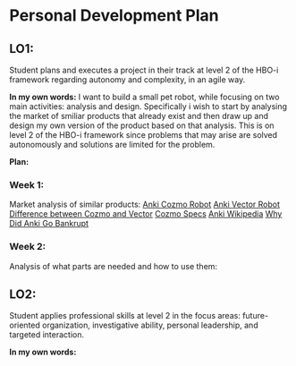 # Personal Development Plan

## LO1:
Student plans and executes a project in their track at level 2 of the HBO-i framework regarding autonomy and complexity, in an agile way.

**In my own words:**
I want to build a small pet robot, while focusing on two main activities: analysis and design. Specifically i wish to start by analysing the market of smiliar products that already exist and then draw up and design my own version of the product based on that analysis. This is on level 2 of the HBO-i framework since problems that may arise are solved autonomously and solutions are limited for the problem.

**Plan:**
### Week 1:
Market analysis of similar products:
[Anki Cozmo Robot](https://ankicozmorobot.com/)
[Anki Vector Robot](https://anki.bot/)
[Difference between Cozmo and Vector](https://www.reddit.com/r/AnkiVector/comments/cknxyo/whats_difference_in_vector_and_cozmo/)
[Cozmo Specs](https://people.tamu.edu/~hsieh/ICIA/CozmoRobot/CozPendant.pdf)
[Anki Wikipedia](https://en.wikipedia.org/wiki/Anki_(American_company))
[Why Did Anki Go Bankrupt](https://www.failory.com/cemetery/anki)

### Week 2:
Analysis of what parts are needed and how to use them:

## LO2:
Student applies professional skills at level 2 in the focus areas: future-oriented organization, investigative ability, personal leadership, and targeted interaction.

**In my own words:**

